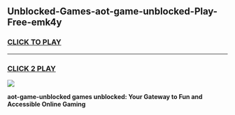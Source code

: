 
## Unblocked-Games-aot-game-unblocked-Play-Free-emk4y
<h3>
<a href="https://premium76.site?title=aot-game-unblocked&ref=10A">CLICK TO PLAY</a></h3>
<hr>

<h3>
<a href="https://premium76.site?title=aot-game-unblocked&ref=10A">CLICK 2 PLAY</a>
  
</h3>

<a href="https://premium76.site?title=aot-game-unblocked&ref=10A"><img src="https://clearcache.store/games.png"></a>


**aot-game-unblocked games unblocked: Your Gateway to Fun and Accessible Online Gaming**
